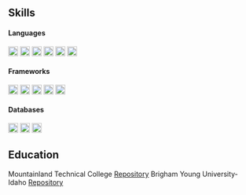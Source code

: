 <h2>Skills</h2>
<h4>Languages</h4>
<div>
<img height="20px" src="https://img.shields.io/badge/JavaScript-F7DF1E?style=for-the-badge&logo=javascript&logoColor=black" />
<img height="20px" src="https://img.shields.io/badge/TypeScript-007ACC?style=for-the-badge&logo=typescript&logoColor=white" />
<img height="20px" src="https://img.shields.io/badge/HTML5-E34F26?style=for-the-badge&logo=html5&logoColor=white" />
<img height="20px" src="https://img.shields.io/badge/CSS3-1572B6?style=for-the-badge&logo=css3&logoColor=white" />
<img height="20px" src="https://img.shields.io/badge/Sass-CC6699?style=for-the-badge&logo=sass&logoColor=white" />
<img height="20px" src="https://img.shields.io/badge/Node.js-43853D?style=for-the-badge&logo=node-dot-js&logoColor=white" /></div>
<div>
<h4>Frameworks</h4>
<div>
<img height="20px" src="https://img.shields.io/badge/React-20232A?style=for-the-badge&logo=react&logoColor=61DAFB" />
<img height="20px" src="https://img.shields.io/badge/Angular-DD0031?style=for-the-badge&logo=angular&logoColor=white" />
<img height="20px" src="https://img.shields.io/badge/Vue.js-35495E?style=for-the-badge&logo=vue-dot-js&logoColor=4FC08D" />
<img height="20px" src="https://img.shields.io/badge/Ionic-3880FF?style=for-the-badge&logo=ionic&logoColor=white" />
<img height="20px" src="https://img.shields.io/badge/Express.js-000000?style=for-the-badge&logo=express&logoColor=white" />
</div>
<h4>Databases</h4>
<div>
<img height="20px" src="https://img.shields.io/badge/MongoDB-4EA94B?style=for-the-badge&logo=mongodb&logoColor=white" />
<img height="20px" src="https://img.shields.io/badge/PostgreSQL-316192?style=for-the-badge&logo=postgresql&logoColor=white" />
<img height="20px" src="https://img.shields.io/badge/firebase-ffca28?style=for-the-badge&logo=firebase&logoColor=black" />  
</div>
<h2>Education</h2>
Mountainland Technical College <a href="https://github.com/BraydenB-13" target="_Blank">Repository</a>
Brigham Young University-Idaho <a href="https://github.com/braydenbarger" targer="_Blank">Repository</a>
